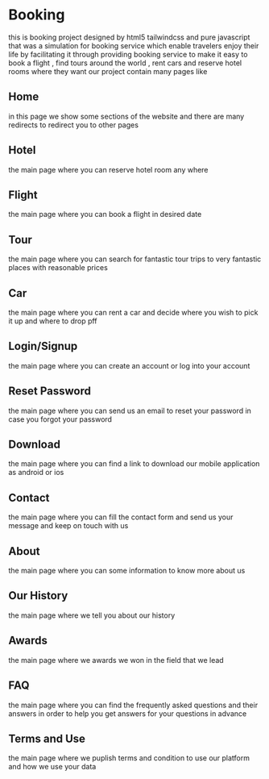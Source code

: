 # Booking
this is booking project designed by html5 tailwindcss and pure javascript
that was a simulation for booking service which enable travelers enjoy their life by facilitating it through providing booking service to make it easy to book a flight , find tours around the world , rent cars and reserve hotel rooms where they want
our project contain many pages like
## Home
in this page we show some sections of the website and there are many redirects to redirect you to other pages
## Hotel
the main page where you can reserve hotel room any where
## Flight
the main page where you can book a flight in desired date
## Tour
the main page where you can search for fantastic tour trips to very fantastic places with reasonable prices
## Car
the main page where you can rent a car and decide where you wish to pick it up and where to drop pff
## Login/Signup
the main page where you can create an account or log into your account
## Reset Password
the main page where you can send us an email to reset your password in case you forgot your password
## Download
the main page where you can find a link to download our mobile application as android or ios
## Contact
the main page where you can fill the contact form and send us your message and keep on touch with us
## About
the main page where you can some information to know more about us
## Our History
the main page where we tell you about our history
## Awards
the main page where we awards we won in the field that we lead
## FAQ
the main page where you can find the frequently asked questions and their answers in order to help you get answers for your questions in advance
## Terms and Use
the main page where we puplish terms and condition to use our platform and how we use your data
